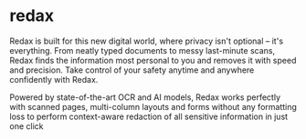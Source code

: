 # redax
Redax is built for this new digital world, where privacy isn't optional – it's everything. From neatly typed documents to messy last-minute scans, Redax finds the information most personal to you and removes it with speed and precision. Take control of your safety anytime and anywhere confidently with Redax.

Powered by state-of-the-art OCR and AI models, Redax works perfectly with scanned pages, multi-column layouts and forms without any formatting loss to perform context-aware redaction of all sensitive information in just one click
